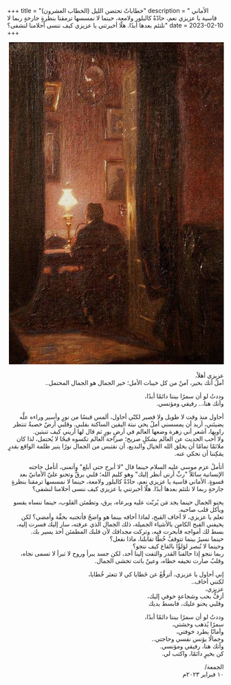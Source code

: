+++
title = "خطاباتٌ تحتضن الليل (الخطاب العشرون)"
description = " الأماني قاسية يا عزيزي نعم، حادّةٌ كالبلور ولامعة، حينما لا نمسسها ترمقنا بنظرةٍ جارحةٍ ربما لا نلتئم بعدها أبدًا. هلّا أخبرتني يا عزيزي كيف ننسى أحلامنا لنشفى؟"
date = 2023-02-10
+++

<div dir="rtl">

![alt](image.jpg)

عزيزي أهلاً،<br>
آملُ أنك بخير، آمنٌ من كل خيبات الأمل؛ خير الجمال هو الجمال المحتمل..<br>

وددتُ لو أن سمرًا بيننا دائمًا أبدًا،<br>
وأنك هنا،.. رفيقي ومؤنسي.<br>

أحاول منذ وقت لا طويل ولا قصير لكنّي أحاول، ألمس قبسًا من نورٍ وأسير وراءه علَّه يضيئني، أريد أن يمسسني أملٌ يحي نبتة اليقين الساكنة بقلبي. وقلبي أرضٌ خصبةٌ تنتظر راويها، أشعر أني زهرة وضعها العالم في أرضٍ بورٍ ثم قال لها أريني كيف تنبتين.<br>
ولا أحب الحديث عن العالم بشكلٍ صريح؛ صراحة العالم تكسوه قبحًا لا يُحتمل، لذا كان ملائمًا تمامًا أن يخلق الله الخيال والبديع، أن نقتبس من الجمال نورًا ينير ظلمة الواقع بقدرٍ يمَكِننا أن نحكي عنه.<br>

أتأملُ عزم موسى عليه السلام حينما قال "لا أبرح حتى أبلغ" وأتمنى، أتأمل حاجته الإنسانية سائلاً "ربِّ أرني أنظر إليك" وهو كليم الله؛ قلبي يرقُّ وتحنو عليّ الأمانيّ بعد قسوةٍ. الأماني قاسية يا عزيزي نعم، حادّةٌ كالبلور ولامعة، حينما لا نمسسها ترمقنا بنظرةٍ جارحةٍ ربما لا نلتئم بعدها أبدًا. هلّا أخبرتني يا عزيزي كيف ننسى أحلامنا لنشفى؟<br>

يحنو الجمال حينما يجد مَن يُربّت عليه ويرعاه، يرق، وتطمئن القلوب، حينما ننساه يقسو ويأكل قلب صاحبه. <br>
تعلم يا عزيزي، لا أخاف القبح، لماذا أخافه بينما هو واضحٌ فأتجنبه بخفِّة وأمضي؟ لكن يخيفني القبح الكامن بالأشياء الجميلة، ذلك الجمال الذي عرفته، سار إليك فسرت إليه، بسط لك أمواجه فأبحرت فيه، وتركت مجدافك لأن قلبك المطمئن أخذ يسير بك. <br>
حينما نسيرُ بينما تتوقفُ خُطًا تقابلنا، ماذا نفعل؟<br>
وحينما لا نُبصر لؤلؤًا بالقاع كيف ننجو؟<br>
ربما ننجو إذا حالفنا القدر والتفت إلينا أحد، لكن جسد يبرأ وروح لا تبرأ لا تسمى نجاه، وقلبٌ صارت تخيفه خطاه، وعينٌ باتت تخشى الجمال.<br>

إني أحاول يا عزيزي، أترفَّعُ عن خَطايا كي لا تتعثر خُطايا،<br>
لكنني أخاف..<br>
عزيزي،<br>
أزفُّ بحب وشجاعةٍ خوفي إليك،<br>
وقلبي يحنو عليك، فابسط يديك<br>

وددتُ لو أن سمرًا بيننا دائمًا أبدًا،<br>
سمرًا يُذهب وحشتي،<br>
وأمانًا يطرد خوفتي،<br>
وجمالًا يؤنس نفسي وحاجتي..<br>
وأنك هنا، رفيقي ومؤنسي.<br>
كن بخيرٍ دائمًا، واكتب لي.<br>

الجمعة/<br>
١٠ فبراير ٢٠٢٣م<br>

</div>
